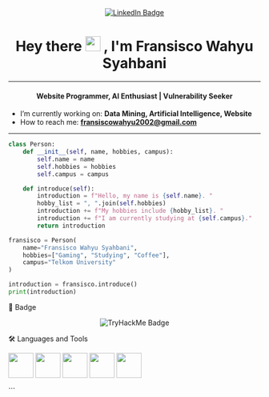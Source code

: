 <div id="header" align="center">
  <a href="https://www.linkedin.com/in/fransisco-wahyu/">
    <img src="https://img.shields.io/badge/LinkedIn-blue?style=for-the-badge&logo=linkedin&logoColor=white" alt="LinkedIn Badge"/>
  </a>
</div>

<h1 align="center">
  Hey there
  <img src="https://media.giphy.com/media/hvRJCLFzcasrR4ia7z/giphy.gif" width="30px"/>
  , I'm Fransisco Wahyu Syahbani
</h1>

---

<h4 align="center">Website Programmer, AI Enthusiast | Vulnerability Seeker</h4>

- I’m currently working on: **Data Mining, Artificial Intelligence, Website**  
- How to reach me: **fransiscowahyu2002@gmail.com**

---

```python
class Person:
    def __init__(self, name, hobbies, campus):
        self.name = name
        self.hobbies = hobbies
        self.campus = campus

    def introduce(self):
        introduction = f"Hello, my name is {self.name}. "
        hobby_list = ", ".join(self.hobbies)
        introduction += f"My hobbies include {hobby_list}. "
        introduction += f"I am currently studying at {self.campus}."
        return introduction

fransisco = Person(
    name="Fransisco Wahyu Syahbani",
    hobbies=["Gaming", "Studying", "Coffee"],
    campus="Telkom University"
)

introduction = fransisco.introduce()
print(introduction)
```

🏅 Badge
<p align="center"> <img src="https://tryhackme-badges.s3.amazonaws.com/Syndicats.png" alt="TryHackMe Badge"/> </p>
🛠 Languages and Tools
<p align="left"> <img src="https://media3.giphy.com/media/ln7z2eWriiQAllfVcn/200w.webp" width="50"/> <img src="https://media3.giphy.com/media/kdFc8fubgS31b8DsVu/giphy.webp" width="50"/> <img src="https://i.giphy.com/media/LMt9638dO8dftAjtco/200.webp" width="50"/> <img src="https://i.giphy.com/media/eNAsjO55tPbgaor7ma/200w.webp" width="50"/> <img src="https://i.giphy.com/media/IdyAQJVN2kVPNUrojM/200.webp" width="50"/> </p> ```

